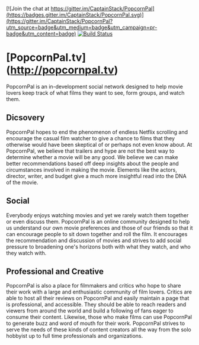 [![Join the chat at https://gitter.im/CaptainStack/PopcornPal](https://badges.gitter.im/CaptainStack/PopcornPal.svg)](https://gitter.im/CaptainStack/PopcornPal?utm_source=badge&utm_medium=badge&utm_campaign=pr-badge&utm_content=badge)
[![Build Status](https://travis-ci.org/CaptainStack/popcorn-pal.svg)](https://travis-ci.org/CaptainStack/popcorn-pal)

# [PopcornPal.tv] (http://popcornpal.tv)

PopcornPal is an in-development social network designed to help movie lovers keep track of what films they want to see, form groups, and watch them. 

## Dicsovery

PopcornPal hopes to end the phenomenon of endless Netflix scrolling and encourage the casual film watcher to give a chance to films that they otherwise would have been skeptical of or perhaps not even know about. At PopcornPal, we believe that trailers and hype are not the best way to determine whether a movie will be any good. We believe we can make better recommendations based off deep insights about the people and circumstances involved in making the movie. Elements like the actors, director, writer, and budget give a much more insightful read into the DNA of the movie.

## Social

Everybody enjoys watching movies and yet we rarely watch them together or even discuss them. PopcornPal is an online community designed to help us understand our own movie preferences and those of our friends so that it can encourage people to sit down together and roll the film. It encourages the recommendation and discussion of movies and strives to add social pressure to broadening one's horizons both with what they watch, and who they watch with.

## Professional and Creative

PopcornPal is also a place for filmmakers and critics who hope to share their work with a large and enthusiastic community of film lovers. Critics are able to host all their reviews on PopcornPal and easily maintain a page that is professional, and accessible. They should be able to reach readers and viewers from around the world and build a following of fans eager to consume their content. Likewise, those who make films can use PopcornPal to generate buzz and word of mouth for their work. PopcornPal strives to serve the needs of these kinds of content creators all the way from the solo hobbyist up to full time professionals and organizations.
